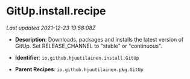 # GitUp.install.recipe

_Last updated 2021-12-23 19:58:08Z_

- **Description**: Downloads, packages and installs the latest version of GitUp. Set RELEASE_CHANNEL to "stable" or "continuous".

- **Identifier**: `io.github.hjuutilainen.install.GitUp`

- **Parent Recipes**: `io.github.hjuutilainen.pkg.GitUp`